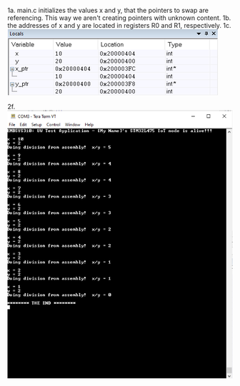 1a. main.c initializes the values x and y, that the pointers to swap are referencing. This way we aren't creating pointers with unknown content.
1b. the addresses of x and y are located in registers R0 and R1, respectively.
1c. ![](local_vars.png)

2f. ![](div_asm.png)

